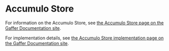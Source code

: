 # Accumulo Store

For information on the Accumulo Store, see [the Accumulo Store page on the Gaffer Documentation site](https://gchq.github.io/gaffer-doc/latest/reference/stores-guide/accumulo/).

For implementation details, see [the Accumulo Store implementation page on the Gaffer Documentation site](https://gchq.github.io/gaffer-doc/latest/dev/components/accumulo-store/).
